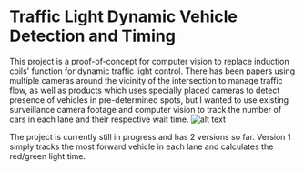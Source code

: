 # Traffic Light Dynamic Vehicle Detection and Timing

This project is a proof-of-concept for computer vision to replace induction coils' function for dynamic traffic light control. There has been papers using multiple cameras around the vicinity of the intersection to manage traffic flow, as well as products which uses specially placed cameras to detect presence of vehicles in pre-determined spots, but I wanted to use existing surveillance camera footage and computer vision to track the number of cars in each lane and their respective wait time.
![alt text](https://github.com/sibolu123/TDDT/tree/main/images/induction_loop.jpg?raw=true)

The project is currently still in progress and has 2 versions so far. Version 1 simply tracks the most forward vehicle in each lane and calculates the red/green light time.
